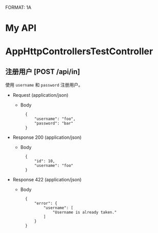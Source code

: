 FORMAT: 1A

# My API

# AppHttpControllersTestController

## 注册用户 [POST /api/in]
使用 `username` 和 `password` 注册用户。

+ Request (application/json)
    + Body

            {
                "username": "foo",
                "password": "bar"
            }

+ Response 200 (application/json)
    + Body

            {
                "id": 10,
                "username": "foo"
            }

+ Response 422 (application/json)
    + Body

            {
                "error": {
                    "username": [
                        "Username is already taken."
                    ]
                }
            }